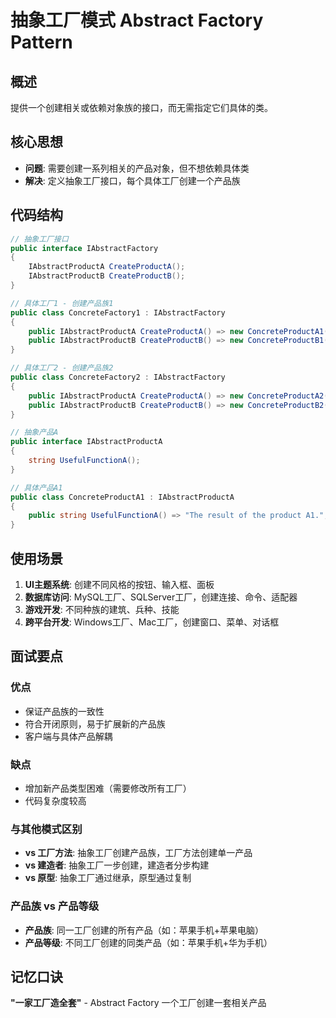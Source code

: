 # 抽象工厂模式 Abstract Factory Pattern

## 概述

提供一个创建相关或依赖对象族的接口，而无需指定它们具体的类。

## 核心思想

- **问题**: 需要创建一系列相关的产品对象，但不想依赖具体类
- **解决**: 定义抽象工厂接口，每个具体工厂创建一个产品族

## 代码结构

```csharp
// 抽象工厂接口
public interface IAbstractFactory
{
    IAbstractProductA CreateProductA();
    IAbstractProductB CreateProductB();
}

// 具体工厂1 - 创建产品族1
public class ConcreteFactory1 : IAbstractFactory
{
    public IAbstractProductA CreateProductA() => new ConcreteProductA1();
    public IAbstractProductB CreateProductB() => new ConcreteProductB1();
}

// 具体工厂2 - 创建产品族2
public class ConcreteFactory2 : IAbstractFactory
{
    public IAbstractProductA CreateProductA() => new ConcreteProductA2();
    public IAbstractProductB CreateProductB() => new ConcreteProductB2();
}

// 抽象产品A
public interface IAbstractProductA
{
    string UsefulFunctionA();
}

// 具体产品A1
public class ConcreteProductA1 : IAbstractProductA
{
    public string UsefulFunctionA() => "The result of the product A1.";
}
```

## 使用场景

1. **UI主题系统**: 创建不同风格的按钮、输入框、面板
2. **数据库访问**: MySQL工厂、SQLServer工厂，创建连接、命令、适配器
3. **游戏开发**: 不同种族的建筑、兵种、技能
4. **跨平台开发**: Windows工厂、Mac工厂，创建窗口、菜单、对话框

## 面试要点

### 优点

- 保证产品族的一致性
- 符合开闭原则，易于扩展新的产品族
- 客户端与具体产品解耦

### 缺点

- 增加新产品类型困难（需要修改所有工厂）
- 代码复杂度较高

### 与其他模式区别

- **vs 工厂方法**: 抽象工厂创建产品族，工厂方法创建单一产品
- **vs 建造者**: 抽象工厂一步创建，建造者分步构建
- **vs 原型**: 抽象工厂通过继承，原型通过复制

### 产品族 vs 产品等级

- **产品族**: 同一工厂创建的所有产品（如：苹果手机+苹果电脑）
- **产品等级**: 不同工厂创建的同类产品（如：苹果手机+华为手机）

## 记忆口诀

**"一家工厂造全套"** - Abstract Factory 一个工厂创建一套相关产品
